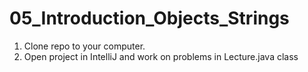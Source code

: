 # 05_Introduction_Objects_Strings

1. Clone repo to your computer.
2. Open project in IntelliJ and work on problems in Lecture.java class
